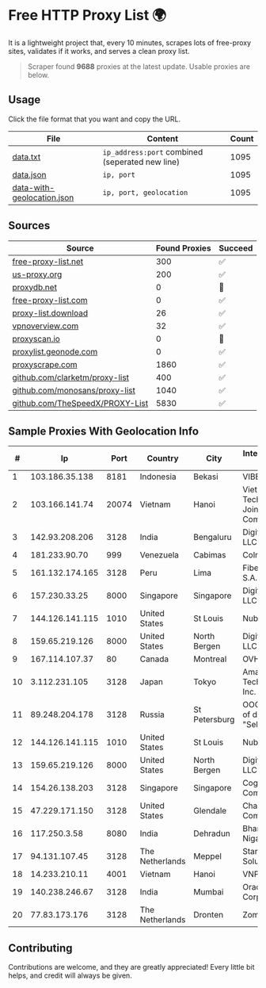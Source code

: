 
# Free HTTP Proxy List 🌍

It is a lightweight project that, every 10 minutes, scrapes lots of free-proxy sites, validates if it works, and serves a clean proxy list.


> Scraper found **9688** proxies at the latest update. Usable proxies are below.

## Usage

Click the file format that you want and copy the URL.


|File|Content|Count|
|----|-------|-----|
|[data.txt](https://raw.githubusercontent.com/themiralay/Proxy-List-World/master/data.txt)|`ip_address:port` combined (seperated new line)|1095|
|[data.json](https://raw.githubusercontent.com/themiralay/Proxy-List-World/master/data.json)|`ip, port`|1095|
|[data-with-geolocation.json](https://raw.githubusercontent.com/themiralay/Proxy-List-World/master/data-with-geolocation.json)|`ip, port, geolocation`|1095|

## Sources

|Source|Found Proxies|Succeed|
|------|-------------|-------|
|[free-proxy-list.net](https://free-proxy-list.net)|300|✅|
|[us-proxy.org](https://www.us-proxy.org)|200|✅|
|[proxydb.net](http://proxydb.net)|0|🚫|
|[free-proxy-list.com](https://free-proxy-list.com/?page=&port=&type%5B%5D=http&type%5B%5D=https&up_time=0&search=Search)|0|✅|
|[proxy-list.download](https://www.proxy-list.download/HTTP)|26|✅|
|[vpnoverview.com](https://vpnoverview.com/privacy/anonymous-browsing/free-proxy-servers)|32|✅|
|[proxyscan.io](https://www.proxyscan.io)|0|🚫|
|[proxylist.geonode.com](https://proxylist.geonode.com/api/proxy-list?limit=300&page=1&sort_by=lastChecked&sort_type=desc&protocols=http,https)|0|✅|
|[proxyscrape.com](https://api.proxyscrape.com/v2/?request=displayproxies&protocol=http&timeout=10000&country=all&ssl=all&anonymity=all)|1860|✅|
|[github.com/clarketm/proxy-list](https://raw.githubusercontent.com/clarketm/proxy-list/master/proxy-list-raw.txt)|400|✅|
|[github.com/monosans/proxy-list](https://raw.githubusercontent.com/monosans/proxy-list/main/proxies/http.txt)|1040|✅|
|[github.com/TheSpeedX/PROXY-List](https://raw.githubusercontent.com/TheSpeedX/PROXY-List/master/http.txt)|5830|✅|


## Sample Proxies With Geolocation Info

|#|Ip|Port|Country|City|Internet Service Provider|
|-|--|----|-------|----|-------------------------|
|1|103.186.35.138|8181|Indonesia|Bekasi|VIBERLINK|
|2|103.166.141.74|20074|Vietnam|Hanoi|Viet NAM Cloud Technology Joint Stock Company|
|3|142.93.208.206|3128|India|Bengaluru|DigitalOcean, LLC|
|4|181.233.90.70|999|Venezuela|Cabimas|Colnetwork C.A.|
|5|161.132.174.165|3128|Peru|Lima|Fibertel Peru S.A.|
|6|157.230.33.25|8000|Singapore|Singapore|DigitalOcean, LLC|
|7|144.126.141.115|1010|United States|St Louis|Nubes, LLC|
|8|159.65.219.126|8000|United States|North Bergen|DigitalOcean, LLC|
|9|167.114.107.37|80|Canada|Montreal|OVH SAS|
|10|3.112.231.105|3128|Japan|Tokyo|Amazon Technologies Inc.|
|11|89.248.204.178|3128|Russia|St Petersburg|OOO "Network of data-centers "Selectel"|
|12|144.126.141.115|1010|United States|St Louis|Nubes, LLC|
|13|159.65.219.126|8000|United States|North Bergen|DigitalOcean, LLC|
|14|154.26.138.203|3128|Singapore|Singapore|Cogent Communications|
|15|47.229.171.150|3128|United States|Glendale|Charter Communications|
|16|117.250.3.58|8080|India|Dehradun|Bharat Sanchar Nigam Ltd|
|17|94.131.107.45|3128|The Netherlands|Meppel|Stark Industries Solutions LTD|
|18|14.233.210.11|4001|Vietnam|Hanoi|VNPT|
|19|140.238.246.67|3128|India|Mumbai|Oracle Corporation|
|20|77.83.173.176|3128|The Netherlands|Dronten|Zomro B.V.|



## Contributing

Contributions are welcome, and they are greatly appreciated! Every
little bit helps, and credit will always be given.

